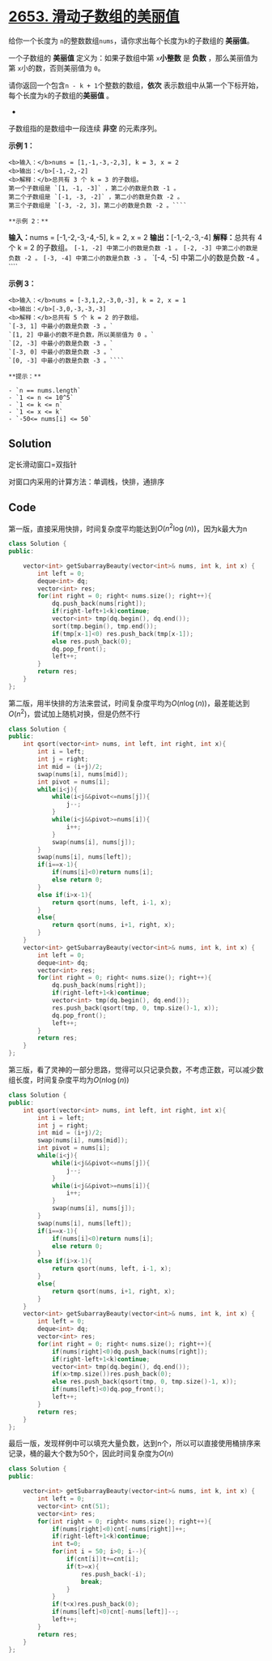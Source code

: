 # [2653. 滑动子数组的美丽值](https://leetcode.cn/problems/sliding-subarray-beauty/description/)

给你一个长度为 `n`的整数数组`nums`，请你求出每个长度为`k`的子数组的 <b>美丽值</b>。

一个子数组的 **美丽值** 定义为：如果子数组中第 `x`**小整数** 是 **负数** ，那么美丽值为第 `x`小的数，否则美丽值为 `0`。

请你返回一个包含`n - k + 1`个整数的数组，**依次** 表示数组中从第一个下标开始，每个长度为`k`的子数组的**美丽值** 。

- 
子数组指的是数组中一段连续 **非空** 的元素序列。

**示例 1：** 

```
<b>输入：</b>nums = [1,-1,-3,-2,3], k = 3, x = 2
<b>输出：</b>[-1,-2,-2]
<b>解释：</b>总共有 3 个 k = 3 的子数组。
第一个子数组是 `[1, -1, -3]` ，第二小的数是负数 -1 。
第二个子数组是 `[-1, -3, -2]` ，第二小的数是负数 -2 。
第三个子数组是 `[-3, -2, 3]，第二小的数是负数 -2 。````

**示例 2：** 

```
<b>输入：</b>nums = [-1,-2,-3,-4,-5], k = 2, x = 2
<b>输出：</b>[-1,-2,-3,-4]
<b>解释：</b>总共有 4 个 k = 2 的子数组。
`[-1, -2] 中第二小的数是负数 -1 。`
`[-2, -3] 中第二小的数是负数 -2 。`
`[-3, -4] 中第二小的数是负数 -3 。`
`[-4, -5] 中第二小的数是负数 -4 。````

**示例 3：** 

```
<b>输入：</b>nums = [-3,1,2,-3,0,-3], k = 2, x = 1
<b>输出：</b>[-3,0,-3,-3,-3]
<b>解释：</b>总共有 5 个 k = 2 的子数组。
`[-3, 1] 中最小的数是负数 -3 。`
`[1, 2] 中最小的数不是负数，所以美丽值为 0 。`
`[2, -3] 中最小的数是负数 -3 。`
`[-3, 0] 中最小的数是负数 -3 。`
`[0, -3] 中最小的数是负数 -3 。````

**提示：** 

- `n == nums.length`
- `1 <= n <= 10^5`
- `1 <= k <= n`
- `1 <= x <= k`
- `-50<= nums[i] <= 50`
```

## Solution

定长滑动窗口=双指针

对窗口内采用的计算方法：单调栈，快排，通排序

## Code

第一版，直接采用快排，时间复杂度平均能达到$O(n^2\log(n))$，因为k最大为n

```c++
class Solution {
public:

    vector<int> getSubarrayBeauty(vector<int>& nums, int k, int x) {
        int left = 0;
        deque<int> dq;
        vector<int> res;
        for(int right = 0; right< nums.size(); right++){
            dq.push_back(nums[right]);
            if(right-left+1<k)continue;
            vector<int> tmp(dq.begin(), dq.end());
            sort(tmp.begin(), tmp.end());
            if(tmp[x-1]<0) res.push_back(tmp[x-1]);
            else res.push_back(0);
            dq.pop_front();
            left++;
        }
        return res;
    }
};
```

第二版，用半快排的方法来尝试，时间复杂度平均为$O(n\log(n))$，最差能达到$O(n^2)$，尝试加上随机对换，但是仍然不行

```c++
class Solution {
public:
    int qsort(vector<int> nums, int left, int right, int x){
        int i = left;
        int j = right;
        int mid = (i+j)/2;
        swap(nums[i], nums[mid]);
        int pivot = nums[i];
        while(i<j){
            while(i<j&&pivot<=nums[j]){
                j--;
            }
            while(i<j&&pivot>=nums[i]){
                i++;
            }
            swap(nums[i], nums[j]);
        }
        swap(nums[i], nums[left]);
        if(i==x-1){
            if(nums[i]<0)return nums[i];
            else return 0;
        }
        else if(i>x-1){
            return qsort(nums, left, i-1, x);
        }
        else{
            return qsort(nums, i+1, right, x);
        }
    }
    vector<int> getSubarrayBeauty(vector<int>& nums, int k, int x) {
        int left = 0;
        deque<int> dq;
        vector<int> res;
        for(int right = 0; right< nums.size(); right++){
            dq.push_back(nums[right]);
            if(right-left+1<k)continue;
            vector<int> tmp(dq.begin(), dq.end());
            res.push_back(qsort(tmp, 0, tmp.size()-1, x));
            dq.pop_front();
            left++;
        }
        return res;
    }
};
```

第三版，看了灵神的一部分思路，觉得可以只记录负数，不考虑正数，可以减少数组长度，时间复杂度平均为$O(n\log(n))$

```c++
class Solution {
public:
    int qsort(vector<int> nums, int left, int right, int x){
        int i = left;
        int j = right;
        int mid = (i+j)/2;
        swap(nums[i], nums[mid]);
        int pivot = nums[i];
        while(i<j){
            while(i<j&&pivot<=nums[j]){
                j--;
            }
            while(i<j&&pivot>=nums[i]){
                i++;
            }
            swap(nums[i], nums[j]);
        }
        swap(nums[i], nums[left]);
        if(i==x-1){
            if(nums[i]<0)return nums[i];
            else return 0;
        }
        else if(i>x-1){
            return qsort(nums, left, i-1, x);
        }
        else{
            return qsort(nums, i+1, right, x);
        }
    }
    vector<int> getSubarrayBeauty(vector<int>& nums, int k, int x) {
        int left = 0;
        deque<int> dq;
        vector<int> res;
        for(int right = 0; right< nums.size(); right++){
            if(nums[right]<0)dq.push_back(nums[right]);
            if(right-left+1<k)continue;
            vector<int> tmp(dq.begin(), dq.end());
            if(x>tmp.size())res.push_back(0);
            else res.push_back(qsort(tmp, 0, tmp.size()-1, x));
            if(nums[left]<0)dq.pop_front();
            left++;
        }
        return res;
    }
};
```

最后一版，发现样例中可以填充大量负数，达到n个，所以可以直接使用桶排序来记录，桶的最大个数为50个，因此时间复杂度为$O(n)$

```c++
class Solution {
public:

    vector<int> getSubarrayBeauty(vector<int>& nums, int k, int x) {
        int left = 0;
        vector<int> cnt(51);
        vector<int> res;
        for(int right = 0; right< nums.size(); right++){
            if(nums[right]<0)cnt[-nums[right]]++;
            if(right-left+1<k)continue;
            int t=0; 
            for(int i = 50; i>0; i--){
                if(cnt[i])t+=cnt[i];
                if(t>=x){
                    res.push_back(-i);
                    break;
                }
            }
            if(t<x)res.push_back(0);
            if(nums[left]<0)cnt[-nums[left]]--;
            left++;
        }
        return res;
    }
};
```

